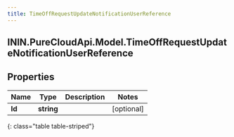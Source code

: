 ```yaml
---
title: TimeOffRequestUpdateNotificationUserReference
---
```

## ININ.PureCloudApi.Model.TimeOffRequestUpdateNotificationUserReference

## Properties

|Name | Type | Description | Notes|
|------------ | ------------- | ------------- | -------------|
| **Id** | **string** |  | [optional] |
{: class="table table-striped"}


